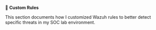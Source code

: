 🧾 **Custom Rules**

This section documents how I customized Wazuh rules to better detect specific threats in my SOC lab environment.

